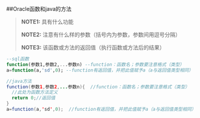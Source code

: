 ##Oracle函数和java的方法
> **NOTE1:** 具有什么功能
>
>**NOTE2:** 注意有什么样的参数（括号内为参数，参数间用逗号分隔）
>
>**NOTE3:** 该函数或方法的返回值（执行函数或方法后的结果）

```sql
--sql函数
function(参数1,参数2,...参数n) --function：函数名；参数要注意格式（类型）
a=function(a,'sd',0); --function有返回值，并把此值赋予a（a与返回值类型相同）
```
```java
//java方法
function(参数1,参数2,...参数n){  //function：函数名；参数要注意格式（类型）
  //此处为函数方法定义
  return 0;//返回值
}
a=function(a,'sd',0);  //function有返回值，并把此值赋予a（a与返回值类型相同）
```
